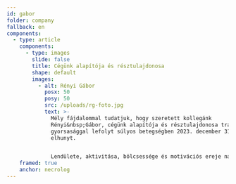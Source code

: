 ```yaml
---
id: gabor
folder: company
fallback: en
components:
  - type: article
    components:
      - type: images
        slide: false
        title: Cégünk alapítója és résztulajdonosa
        shape: default
        images:
          - alt: Rényi Gábor
            posx: 50
            posy: 50
            src: /uploads/rg-foto.jpg
            text: >-
              Mély fájdalommal tudatjuk, hogy szeretett kollegánk
              Rényi&nbsp;Gábor, cégünk alapítója és résztulajdonosa tragikus
              gyorsasággal lefolyt súlyos betegségben 2023. december 31-én
              elhunyt.


              Lendülete, aktivitása, bölcsessége és motivációs ereje nagyon fog hiányozni, mert mindig a cégek legfőbb motorja volt és mindenben számíthattunk rá. Munkánkat az ő szellemiségében igyekszünk tovább folytatni.
    framed: true
    anchor: necrolog
---
```

